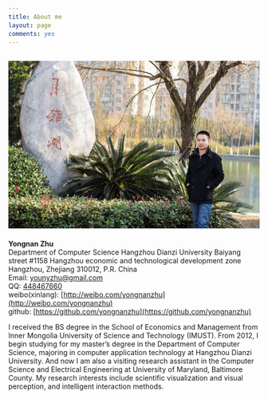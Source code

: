```yaml
---
title: About me
layout: page
comments: yes
---
```


![Myself](/picture/pic.jpg)     
------
__Yongnan Zhu__    
Department of Computer Science
Hangzhou Dianzi University
Baiyang street #1158
Hangzhou economic and technological development zone 
Hangzhou, Zhejiang 310012, P.R. China     
Email: younyzhu@gmail.com     
QQ: [448467660](http://wpa.qq.com/msgrd?V=1&Uin=448467660)  
weibo(xinlang): [http://weibo.com/yongnanzhu](http://weibo.com/yongnanzhu)        
github: [https://github.com/yongnanzhu](https://github.com/yongnanzhu)  

I received the BS degree in the School of Economics and Management from Inner Mongolia University of Science and Technology (IMUST). From 2012, I begin studying for my master’s degree in the Department of Computer Science, majoring in computer application technology at Hangzhou Dianzi University. And now I am also a visiting research assistant in the Computer Science and Electrical Engineering at University of Maryland, Baltimore County. My research interests include  scientific  visualization and visual perception, and intelligent interaction methods.    

 
